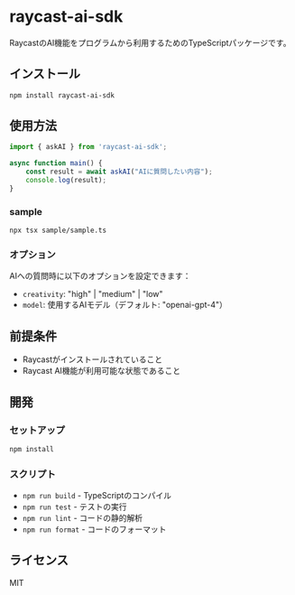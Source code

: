 # raycast-ai-sdk

RaycastのAI機能をプログラムから利用するためのTypeScriptパッケージです。

## インストール

```bash
npm install raycast-ai-sdk
```

## 使用方法

```typescript
import { askAI } from 'raycast-ai-sdk';

async function main() {
    const result = await askAI("AIに質問したい内容");
    console.log(result);
}
```

### sample
`npx tsx sample/sample.ts`

### オプション

AIへの質問時に以下のオプションを設定できます：

- `creativity`: "high" | "medium" | "low"
- `model`: 使用するAIモデル（デフォルト: "openai-gpt-4"）

## 前提条件

- Raycastがインストールされていること
- Raycast AI機能が利用可能な状態であること

## 開発

### セットアップ

```bash
npm install
```

### スクリプト

- `npm run build` - TypeScriptのコンパイル
- `npm run test` - テストの実行
- `npm run lint` - コードの静的解析
- `npm run format` - コードのフォーマット

## ライセンス

MIT 